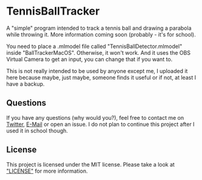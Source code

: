 # TennisBallTracker

A "simple" program intended to track a tennis ball and drawing a parabola while throwing it.
More information coming soon (probably - it's for school).

You need to place a .mlmodel file called "TennisBallDetector.mlmodel" inside "BallTrackerMacOS". Otherwise, it won't work. And it uses the OBS Virtual Camera to get an input, you can change that if you want to.

This is not really intended to be used by anyone except me, I uploaded it here because maybe, just maybe, someone finds it useful or if not, at least I have a backup.

## Questions

If you have any questions (why would you?), feel free to contact me on [Twitter](https://twitter.com/leabmgrt2), [E-Mail](mailto:lea@abmgrt.dev) or open an issue. I do not plan to continue this project after I used it in school though.

## License

This project is licensed under the MIT license. Please take a look at ["LICENSE"](LICENSE) for more information.
